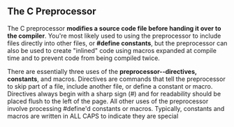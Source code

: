 ## The C Preprocessor

The C preprocessor **modifies a source code file before handing it over to the compiler**. You're most likely used to using the preprocessor 
to include files directly into other files, or **#define constants**, but the preprocessor can also be used to create "inlined" code using macros 
expanded at compile time and to prevent code from being compiled twice.

There are essentially three uses of the **preprocessor--directives, constants**, and macros. Directives are commands that tell the preprocessor to 
skip part of a file, include another file, or define a constant or macro. Directives always begin with a sharp sign (#) and for readability should be
placed flush to the left of the page. All other uses of the preprocessor involve processing #define'd constants or macros. Typically, constants and macros 
are written in ALL CAPS to indicate they are special
